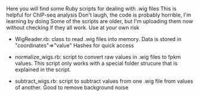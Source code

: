 Here you will find some Ruby scripts for dealing with .wig files
This is helpful for ChIP-seq analysis
Don't laugh, the code is probably horrible, I'm learning by doing
Some of the scripts are older, but I'm uploading them now without checking if they all work.
Use at your own risk

- WigReader.rb: 
class to read .wig files into memory. Data is stored in "coordinates"=>"value" Hashes for quick access

- normalize_wigs.rb:
script to convert raw values in .wig files to fpkm values. This script only works with a special folder strucure that is explained in the script.

- subtract_wigs.rb:
script to subtract values from one .wig file from values of another. Good to remove background noise
